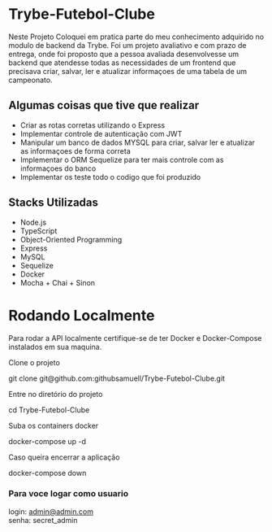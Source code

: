 # Trybe-Futebol-Clube

Neste Projeto Coloquei em pratica parte do meu conhecimento adquirido no modulo de backend da Trybe.
Foi um projeto avaliativo e com prazo de entrega, onde foi proposto que a pessoa avaliada desenvolvesse
um backend que atendesse todas as necessidades de um frontend que precisava criar, salvar, ler e atualizar informaçoes
de uma tabela de um campeonato.

## Algumas coisas que tive que realizar
- Criar as rotas corretas utilizando o Express
- Implementar controle de autenticação com JWT
- Manipular um banco de dados MYSQL para criar, salvar ler e atualizar as informaçoes de forma correta
- Implementar o ORM Sequelize para ter mais controle com as informaçoes do banco
- Implementar os teste todo o codigo que foi produzido


## Stacks Utilizadas
* Node.js
* TypeScript
* Object-Oriented Programming
* Express
* MySQL
* Sequelize
* Docker
* Mocha + Chai + Sinon

# Rodando Localmente
Para rodar a API localmente certifique-se de ter Docker e Docker-Compose instalados em sua maquina.

Clone o projeto

  <span>git clone git<span></span>@github.<span></span>com:githubsamuell/Trybe-Futebol-Clube.git</span>
  
Entre no diretório do projeto

cd Trybe-Futebol-Clube

Suba os containers docker

docker-compose up -d

Caso queira encerrar a aplicação

docker-compose down

### Para voce logar como usuario
login: admin@admin.com <br>
senha: secret_admin


